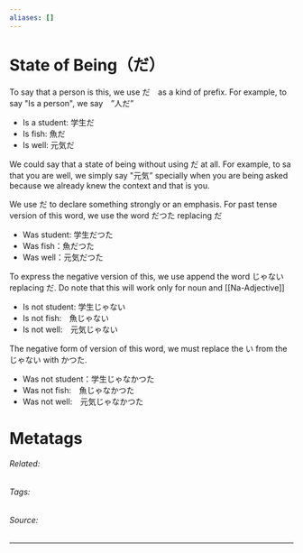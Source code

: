 ```yaml
---
aliases: []
---
```

# State of Being（だ）

To say that a person is this, we use だ　as a kind of prefix. For example, to say "Is a person", we say　”人だ”　

- Is a student: 学生だ
- Is fish: 魚だ
- Is well: 元気だ

We could say that a state of being without using だ at all. For example, to sa that you are well, we simply say "元気” specially when you are being asked because we already knew the context and that is you. 

We use だ to declare something strongly or an emphasis. For past tense version of this word, we use the word だつた replacing だ 
- Was student: 学生だつた
- Was fish：魚だつた
- Was well：元気だつた

To express the negative version of this, we use append the word じゃない replacing だ. Do note that this will work only for noun and [[Na-Adjective]]
- Is not student: 学生じゃない
- Is not fish:　魚じゃない
- Is not well:　元気じゃない

The negative form of version of this word, we must replace the い from the  じゃない with かつた.
- Was not student：学生じゃなかつた
- Was not fish:　魚じゃなかつた
- Was not well:　元気じゃなかつた

# Metatags
###### Related: 
###### Tags: 
###### Source: 

---